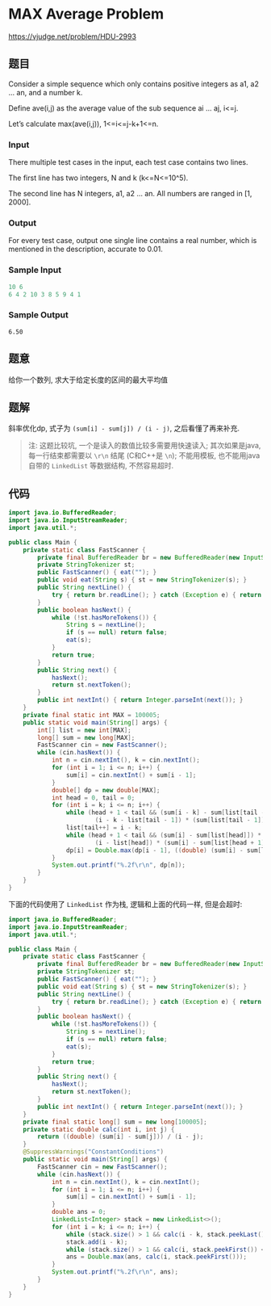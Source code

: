 # MAX Average Problem

https://vjudge.net/problem/HDU-2993

## 题目

Consider a simple sequence which only contains positive integers as a1, a2 ... an, and a number k.

Define ave(i,j) as the average value of the sub sequence ai ... aj, i<=j.

Let’s calculate max(ave(i,j)), 1<=i<=j-k+1<=n.

### Input

There multiple test cases in the input, each test case contains two lines.

The first line has two integers, N and k (k<=N<=10^5).

The second line has N integers, a1, a2 ... an. All numbers are ranged in [1, 2000].

### Output

For every test case, output one single line contains a real number, which is mentioned in the description, accurate to 0.01.

### Sample Input

```java
10 6
6 4 2 10 3 8 5 9 4 1
```

### Sample Output

```
6.50
```

## 题意

给你一个数列, 求大于给定长度的区间的最大平均值

## 题解

斜率优化dp, 式子为 `(sum[i] - sum[j]) / (i - j)`, 之后看懂了再来补充.

> 注: 这题比较坑, 一个是读入的数值比较多需要用快速读入; 其次如果是java, 每一行结束都需要以 `\r\n` 结尾 (C和C++是 `\n`); 不能用模板, 也不能用java自带的 `LinkedList` 等数据结构, 不然容易超时.

## 代码

```java
import java.io.BufferedReader;
import java.io.InputStreamReader;
import java.util.*;

public class Main {
    private static class FastScanner {
        private final BufferedReader br = new BufferedReader(new InputStreamReader(System.in), 16384);
        private StringTokenizer st;
        public FastScanner() { eat(""); }
        public void eat(String s) { st = new StringTokenizer(s); }
        public String nextLine() {
            try { return br.readLine(); } catch (Exception e) { return null; }
        }
        public boolean hasNext() {
            while (!st.hasMoreTokens()) {
                String s = nextLine();
                if (s == null) return false;
                eat(s);
            }
            return true;
        }
        public String next() {
            hasNext();
            return st.nextToken();
        }
        public int nextInt() { return Integer.parseInt(next()); }
    }
    private final static int MAX = 100005;
    public static void main(String[] args) {
        int[] list = new int[MAX];
        long[] sum = new long[MAX];
        FastScanner cin = new FastScanner();
        while (cin.hasNext()) {
            int n = cin.nextInt(), k = cin.nextInt();
            for (int i = 1; i <= n; i++) {
                sum[i] = cin.nextInt() + sum[i - 1];
            }
            double[] dp = new double[MAX];
            int head = 0, tail = 0;
            for (int i = k; i <= n; i++) {
                while (head + 1 < tail && (sum[i - k] - sum[list[tail - 1]]) * (list[tail - 1] - list[tail - 2]) <=
                        (i - k - list[tail - 1]) * (sum[list[tail - 1]] - sum[list[tail - 2]])) tail--;
                list[tail++] = i - k;
                while (head + 1 < tail && (sum[i] - sum[list[head]]) * (i - list[head + 1]) <=
                        (i - list[head]) * (sum[i] - sum[list[head + 1]])) head++;
                dp[i] = Double.max(dp[i - 1], ((double) (sum[i] - sum[list[head]])) / (double) (i - list[head]));
            }
            System.out.printf("%.2f\r\n", dp[n]);
        }
    }
}
```

下面的代码使用了 `LinkedList` 作为栈, 逻辑和上面的代码一样, 但是会超时:

```java
import java.io.BufferedReader;
import java.io.InputStreamReader;
import java.util.*;

public class Main {
    private static class FastScanner {
        private final BufferedReader br = new BufferedReader(new InputStreamReader(System.in), 16384);
        private StringTokenizer st;
        public FastScanner() { eat(""); }
        public void eat(String s) { st = new StringTokenizer(s); }
        public String nextLine() {
            try { return br.readLine(); } catch (Exception e) { return null; }
        }
        public boolean hasNext() {
            while (!st.hasMoreTokens()) {
                String s = nextLine();
                if (s == null) return false;
                eat(s);
            }
            return true;
        }
        public String next() {
            hasNext();
            return st.nextToken();
        }
        public int nextInt() { return Integer.parseInt(next()); }
    }
    private final static long[] sum = new long[100005];
    private static double calc(int i, int j) {
        return ((double) (sum[i] - sum[j])) / (i - j);
    }
    @SuppressWarnings("ConstantConditions")
    public static void main(String[] args) {
        FastScanner cin = new FastScanner();
        while (cin.hasNext()) {
            int n = cin.nextInt(), k = cin.nextInt();
            for (int i = 1; i <= n; i++) {
                sum[i] = cin.nextInt() + sum[i - 1];
            }
            double ans = 0;
            LinkedList<Integer> stack = new LinkedList<>();
            for (int i = k; i <= n; i++) {
                while (stack.size() > 1 && calc(i - k, stack.peekLast()) < calc(stack.peekLast(), stack.get(stack.size() - 2))) stack.removeLast();
                stack.add(i - k);
                while (stack.size() > 1 && calc(i, stack.peekFirst()) < calc(i, stack.get(1))) stack.removeFirst();
                ans = Double.max(ans, calc(i, stack.peekFirst()));
            }
            System.out.printf("%.2f\r\n", ans);
        }
    }
}
```
